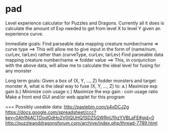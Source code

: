 pad
===
Level experience calculator for Puzzles and Dragons.  Currently all it does is calculate the amount of Exp needed to get
from level X to level Y given an experience curve.

Immediate goals:
Find parseable data mapping creature number/name => curve type
==> This will allow me to give input in the form of (name/num, curLev, tarLev) rather than (curveType, curLev, tarLev)
Find parseable data mapping creature number/name => fodder value
==> This, in conjunction with the above data, will allow me to calculate the ideal level for fusing for any monster

Long term goals:
Given a box of (X, Y, ..., Z) fodder monsters and target monster A, what is the ideal way to fuse (X, Y, ..., Z) to:
  a.) Maximize exp gain
  b.) Minimize coin usage
  c.) Maximize the exp gain : coin usage ratio
Make a front end GUI and/or web applet for this program

===
Possibly useable data: http://pastebin.com/s4vDCJ2g
https://docs.google.com/spreadsheet/ccc?key=0Ah1NjACTDodGdHo2V0lQUHQ1SDZ5QWRnU1hzYVBLaFE#gid=0
http://puzzleanddragonsforum.com/archive/index.php/thread-7789.html
